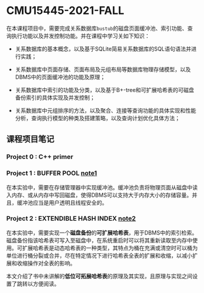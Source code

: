 # CMU15445-2021-FALL

在本课程项目中，需要完成关系数据库`bustub`的磁盘页面缓冲池、索引功能、查询执行功能以及并发控制功能。并在课程中学习关如下知识：

- 关系数据库的基本概念，以及基于SQLite简易关系数据库的SQL语句语法并进行实践；

- 关系数据库中页面存储、页面布局及元组布局等数据库物理存储模型，以及DBMS中的页面缓冲池的功能及原理；
- 关系数据库中索引的功能及分类，以及基于B+-tree和可扩展哈希表的可磁盘备份索引的具体实现及并发控制；
- 关系数据库中元组排序的方法，以及聚合、连接等查询功能的具体实现和性能分析，查询执行模型的种类及搭建策略，以及查询计划优化具体方法；

## 课程项目笔记

### Project 0 : C++ primer 

### Project 1 : BUFFER POOL [note1](https://github.com/jlu-xiurui/CMU15445-2021-FALL/blob/ghess/p2-refinement/notes/Project%201%20%20BUFFER%20POOL.md)

在本实验中，需要在存储管理器中实现缓冲池。缓冲池负责将物理页面从磁盘中读入内存、或从内存中写回磁盘，使得DBMS可以支持大于内存大小的存储容量。并且，缓冲池应当是用户透明且线程安全的。

### Project 2 : EXTENDIBLE HASH INDEX [note2](https://github.com/jlu-xiurui/CMU15445-2021-FALL/blob/ghess/p2-refinement/notes/Project%202%20%20EXTENDIBLE%20HASH%20INDEX.md)

在本实验中，需要实现一个**磁盘备份**的**可扩展哈希表**，用于DBMS中的索引检索。磁盘备份指该哈希表可写入至磁盘中，在系统重启时可以将其重新读取至内存中使用。可扩展哈希表是动态哈希表的一种类型，其特点为桶在充满或清空时可以桶为单位进行桶分裂或合并，尽在特定情况下进行哈希表全表的扩展和收缩，以减小扩展和收缩操作对全表的影响。

本文介绍了书中未讲解的**低位可拓展哈希表**的原理及其实现，且原理与实现之间设置了跳转以方便阅读。
